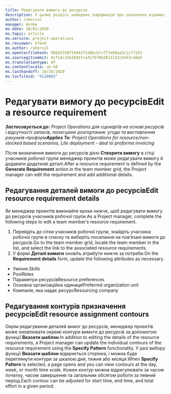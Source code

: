 ```yaml
---
title: Редагувати вимогу до ресурсів
description: У цьому розділі наведено інформацію про оновлення відомостей вимоги до ресурсів.
author: ruhercul
manager: Annbe
ms.date: 10/01/2020
ms.topic: article
ms.service: project-operations
ms.reviewer: kfend
ms.author: ruhercul
ms.openlocfilehash: 988d3338f19443f1d8bcb7cf77e69aa3c1cff155
ms.sourcegitcommit: 4cf1dc1561b92fca4175f0b3813133c5e63ce8e6
ms.translationtype: HT
ms.contentlocale: uk-UA
ms.lasthandoff: 10/28/2020
ms.locfileid: "4128803"
---
```

# <a name="edit-a-resource-requirement"></a><span data-ttu-id="94a15-103">Редагувати вимогу до ресурсів</span><span class="sxs-lookup"><span data-stu-id="94a15-103">Edit a resource requirement</span></span>

<span data-ttu-id="94a15-104">_**Застосовується до:** Project Operations для сценаріїв на основі ресурсів і відсутності запасів, полегшене розгортання: угоди та виставлення рахунків-проформ_</span><span class="sxs-lookup"><span data-stu-id="94a15-104">_**Applies To:** Project Operations for resource/non-stocked based scenarios, Lite deployment - deal to proforma invoicing_</span></span>

<span data-ttu-id="94a15-105">Після визначення вимоги до ресурсів дією **Створити вимогу** в сітці учасників робочої групи менеджер проектів може редагувати вимогу й додавати додаткові деталі.</span><span class="sxs-lookup"><span data-stu-id="94a15-105">After a resource requirement is defined by the **Generate Requirement** action in the team member grid, the Project manager can edit the requirement and add additional details.</span></span>

## <a name="edit-resource-requirement-details"></a><span data-ttu-id="94a15-106">Редагування деталей вимоги до ресурсів</span><span class="sxs-lookup"><span data-stu-id="94a15-106">Edit resource requirement details</span></span>

<span data-ttu-id="94a15-107">Як менеджер проектів виконайте кроки нижче, щоб редагувати вимогу до ресурсів учасників робочої групи.</span><span class="sxs-lookup"><span data-stu-id="94a15-107">As a Project manager, complete the following steps to edit a team member’s resource requirement.</span></span>

1. <span data-ttu-id="94a15-108">Перейдіть до сітки учасників робочої групи, знайдіть учасника робочої групи в списку та виберіть посилання на пов’язані вимоги до ресурсів.</span><span class="sxs-lookup"><span data-stu-id="94a15-108">Go to the team member grid, locate the team member in the list, and select the link to the associated resource requirements.</span></span>
2. <span data-ttu-id="94a15-109">У формі **Деталі вимоги** оновіть атрибути нижче за потреби.</span><span class="sxs-lookup"><span data-stu-id="94a15-109">On the **Requirement details** form, update the following attributes as necessary.</span></span>

- <span data-ttu-id="94a15-110">Уміння.</span><span class="sxs-lookup"><span data-stu-id="94a15-110">Skills</span></span>
- <span data-ttu-id="94a15-111">Ролі</span><span class="sxs-lookup"><span data-stu-id="94a15-111">Roles</span></span>
- <span data-ttu-id="94a15-112">Параметри ресурсів</span><span class="sxs-lookup"><span data-stu-id="94a15-112">Resource preferences</span></span>
- <span data-ttu-id="94a15-113">Основна організаційна одиниця</span><span class="sxs-lookup"><span data-stu-id="94a15-113">Preferred organization unit</span></span>
- <span data-ttu-id="94a15-114">Компанія, яка надає ресурс</span><span class="sxs-lookup"><span data-stu-id="94a15-114">Resourcing company</span></span>

## <a name="edit-resource-assignment-contours"></a><span data-ttu-id="94a15-115">Редагування контурів призначення ресурсів</span><span class="sxs-lookup"><span data-stu-id="94a15-115">Edit resource assignment contours</span></span>

<span data-ttu-id="94a15-116">Окрім редагування деталей вимог до ресурсів, менеджер проектів може оновлювати окремі контури вимоги до ресурсів за допомогою функції **Вказати шаблон**.</span><span class="sxs-lookup"><span data-stu-id="94a15-116">In addition to editing the details of the resource requirements, a Project manager can update the individual contours of the resource requirement using the **Specify Pattern** functionality.</span></span> <span data-ttu-id="94a15-117">У разі вибору функції **Вказати шаблон** відкриється сторінка, і можна буде переглянути контури за шкалою дня, тижня або місяця.</span><span class="sxs-lookup"><span data-stu-id="94a15-117">When **Specify Pattern** is selected, a page opens and you can view contours at the day, week, or month time scale.</span></span> <span data-ttu-id="94a15-118">Кожен контур можна відрегулювати за часом початку, часом завершення та загальним обсягом роботи за певний період.</span><span class="sxs-lookup"><span data-stu-id="94a15-118">Each contour can be adjusted for start time, end time, and total effort in a given period.</span></span>